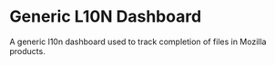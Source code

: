 # Generic L10N Dashboard

A generic l10n dashboard used to track completion of files in Mozilla products.
